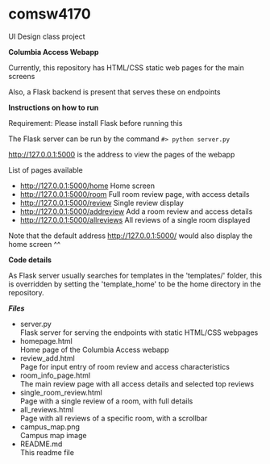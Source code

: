 # comsw4170
UI Design class project

**Columbia Access Webapp**

Currently, this repository has HTML/CSS static web pages for the main screens

Also, a Flask backend is present that serves these on endpoints

**Instructions on how to run**

Requirement: Please install Flask before running this

The Flask server can be run by the command `#> python server.py`

http://127.0.0.1:5000 is the address to view the pages of the webapp

List of pages available
 
 - http://127.0.0.1:5000/home Home screen
 - http://127.0.0.1:5000/room Full room review page, with access details
 - http://127.0.0.1:5000/review Single review display
 - http://127.0.0.1:5000/addreview Add a room review and access details
 - http://127.0.0.1:5000/allreviews All reviews of a single room displayed

Note that the default address http://127.0.0.1:5000/ would also display the home screen ^^

**Code details** 

As Flask server usually searches for templates in the 'templates/' folder, this is overridden by
setting the 'template_home' to be the home directory in the repository.

***Files***

- server.py  
  Flask server for serving the endpoints with static HTML/CSS webpages
- homepage.html  
  Home page of the Columbia Access webapp
- review_add.html  
  Page for input entry of room review and access characteristics
- room_info_page.html  
  The main review page with all access details and selected top reviews
- single_room_review.html  
  Page with a single review of a room, with full details
- all_reviews.html  
  Page with all reviews of a specific room, with a scrollbar
- campus_map.png  
  Campus map image
- README.md  
  This readme file